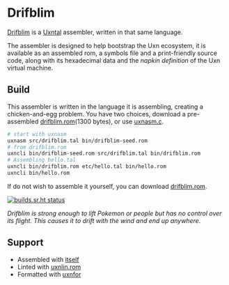# Drifblim

[Drifblim](https://wiki.xxiivv.com/drifblim) is a [Uxntal](https://wiki.xxiivv.com/site/uxntal.html) assembler, written in that same language.

The assembler is designed to help bootstrap the Uxn ecosystem, it is available as an assembled rom, a symbols file and a print-friendly source code, along with its hexadecimal data and the _napkin definition_ of the Uxn virtual machine.

## Build

This assembler is written in the language it is assembling, creating a chicken-and-egg problem. You have two choices, download a pre-assembled [drifblim.rom](https://rabbits.srht.site/drifblim/drifblim.rom)(1300 bytes), or use [uxnasm.c](https://git.sr.ht/~rabbits/uxn/tree/main/item/src/uxnasm.c).

```sh
# start with uxnasm
uxnasm src/drifblim.tal bin/drifblim-seed.rom
# from drifblim.rom
uxncli bin/drifblim-seed.rom src/drifblim.tal bin/drifblim.rom
# Assembling hello.tal
uxncli bin/drifblim.rom etc/hello.tal bin/hello.rom
uxncli bin/hello.rom
```

If do not wish to assemble it yourself, you can download [drifblim.rom](https://rabbits.srht.site/drifblim/drifblim.rom).

[![builds.sr.ht status](https://builds.sr.ht/~rabbits/drifblim.svg)](https://builds.sr.ht/~rabbits/drifblim?)

_Drifblim is strong enough to lift Pokemon or people but has no control over its flight. This causes it to drift with the wind and end up anywhere._

## Support

- Assembled with [itself](https://git.sr.ht/~rabbits/drifblim)
- Linted with [uxnlin.rom](https://git.sr.ht/~rabbits/uxnlin)
- Formatted with [uxnfor](https://git.sr.ht/~rabbits/uxnfor)

